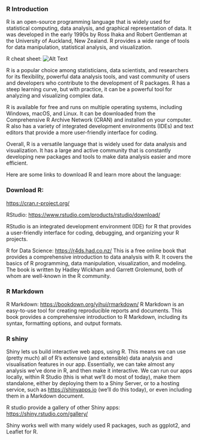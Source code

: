 ### R Introduction

R is an open-source programming language that is widely used for statistical computing, data analysis, and graphical representation of data. It was developed in the early 1990s by Ross Ihaka and Robert Gentleman at the University of Auckland, New Zealand. R provides a wide range of tools for data manipulation, statistical analysis, and visualization.


R cheat sheet: ![Alt Text](https://mapstats.files.wordpress.com/2020/12/base-r-1.jpg?w=1024)

R is a popular choice among statisticians, data scientists, and researchers for its flexibility, powerful data analysis tools, and vast community of users and developers who contribute to the development of R packages. R has a steep learning curve, but with practice, it can be a powerful tool for analyzing and visualizing complex data.

R is available for free and runs on multiple operating systems, including Windows, macOS, and Linux. It can be downloaded from the Comprehensive R Archive Network (CRAN) and installed on your computer. R also has a variety of integrated development environments (IDEs) and text editors that provide a more user-friendly interface for coding.

Overall, R is a versatile language that is widely used for data analysis and visualization. It has a large and active community that is constantly developing new packages and tools to make data analysis easier and more efficient.

Here are some links to download R and learn more about the language:

### Download R: 
https://cran.r-project.org/

RStudio: https://www.rstudio.com/products/rstudio/download/

RStudio is an integrated development environment (IDE) for R that provides a user-friendly interface for coding, debugging, and organizing your R projects.

R for Data Science: https://r4ds.had.co.nz/
This is a free online book that provides a comprehensive introduction to data analysis with R. It covers the basics of R programming, data manipulation, visualization, and modeling. The book is written by Hadley Wickham and Garrett Grolemund, both of whom are well-known in the R community.

### R Markdown
R Markdown: https://bookdown.org/yihui/rmarkdown/
R Markdown is an easy-to-use tool for creating reproducible reports and documents. This book provides a comprehensive introduction to R Markdown, including its syntax, formatting options, and output formats.


### R shiny
Shiny lets us build interactive web apps, using R. This means we can use (pretty much) all of R’s extensive (and extensible) data analysis and visualisation features in our app. Essentially, we can take almost any analysis we’ve done in R, and then make it interactive. We can run our apps locally, within R Studio (this is what we’ll do most of today), make them standalone, either by deploying them to a Shiny Server, or to a hosting service, such as https://shinyapps.io (we’ll do this today), or even including them in a Markdown document.

R studio provide a gallery of other Shiny apps: https://shiny.rstudio.com/gallery/

Shiny works well with many widely used R packages, such as ggplot2, and Leaflet for R.
